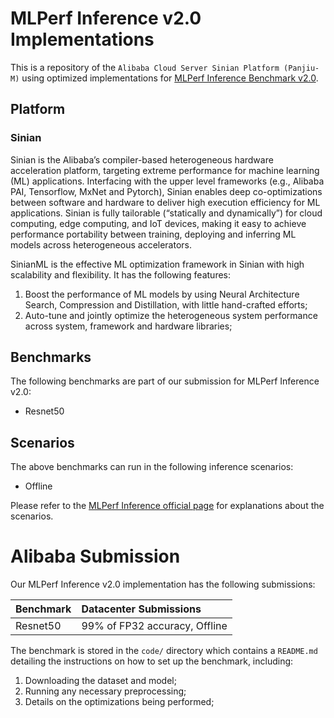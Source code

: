 # MLPerf Inference v2.0 Implementations

This is a repository of the `Alibaba Cloud Server Sinian Platform (Panjiu-M)` using optimized implementations
for [MLPerf Inference Benchmark v2.0](https://www.mlperf.org/inference-overview/).

## Platform

### Sinian

Sinian is the Alibaba’s compiler-based heterogeneous hardware acceleration platform, targeting extreme performance for
machine learning (ML) applications. Interfacing with the upper level frameworks (e.g., Alibaba PAI, Tensorflow, MxNet
and Pytorch), Sinian enables deep co-optimizations between software and hardware to deliver high execution efficiency for ML
applications. Sinian is fully tailorable (“statically and dynamically”) for cloud computing, edge computing, and IoT
devices, making it easy to achieve performance portability between training, deploying and inferring ML models across
heterogeneous accelerators.

SinianML is the effective ML optimization framework in Sinian with high scalability and flexibility. It has the
following features:

1. Boost the performance of ML models by using Neural Architecture Search, Compression and Distillation, with little
   hand-crafted efforts;
2. Auto-tune and jointly optimize the heterogeneous system performance across system, framework and hardware libraries;

## Benchmarks

The following benchmarks are part of our submission for MLPerf Inference v2.0:

* Resnet50

## Scenarios

The above benchmarks can run in the following inference scenarios:

* Offline

Please refer to
the [MLPerf Inference official page](https://github.com/mlcommons/inference_policies/blob/master/inference_rules.adoc#3-scenarios)
for explanations about the scenarios.

# Alibaba Submission

Our MLPerf Inference v2.0 implementation has the following submissions:

| Benchmark | Datacenter Submissions |
| :-------- | :--------------------- |
| Resnet50  | 99% of FP32 accuracy, Offline   |

The benchmark is stored in the `code/` directory which contains a `README.md` detailing the instructions on how to set
up the benchmark, including:

1. Downloading the dataset and model;
2. Running any necessary preprocessing;
3. Details on the optimizations being performed;
